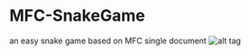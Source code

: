 # MFC-SnakeGame
an easy snake game based on MFC single document
![alt tag](http://45.78.35.83/owncloud/index.php/s/EmVSc1gsX5BcCnz/download)
